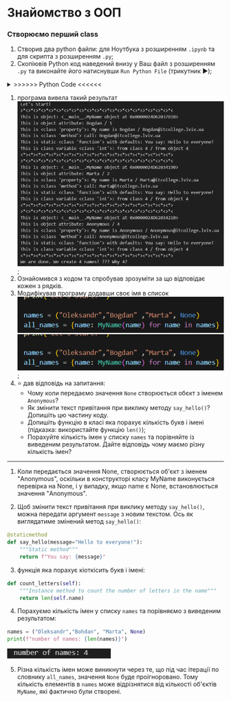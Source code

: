 # Знайомство з ООП

### Створюємо перший class
1. Створив два python файли: для Ноутбука з розширенням `.ipynb` та для скрипта з розширенням `.py`;
1. Скопіювів Python код наведений внизу у Ваш файл з розширенням `.py` та виконайте його натиснувши `Run Python File` (трикутник :arrow_forward:); 

<details><summary> >>>>>> Python Code <<<<<< </summary>

### Перша програма на ООП
```python

class MyName:
    """Опис класу / Документація
    """
    total_names = 0 #Class Variable

    def __init__(self, name=None) -> None:
        self.name = name if name is not None else self.anonymous_user().name #Class attributes / Instance variables
        MyName.total_names += 1 #modify class variable
        self.my_id = self.total_names

    @property
    def whoami(self): 
        """Class property
        return: повертаємо імя 
        """
        return f"My name is {self.name}"
    
    @property
    def my_email(self) -> str:
        """Class property
        return: повертаємо емейл
        """
        return self.create_email()
    
    def create_email(self) -> str:
        """Instance method
        """
        return f"{self.name}@itcollege.lviv.ua"

    @classmethod
    def anonymous_user(cls):
        """Classs method
        """
        return cls("Anonymous")
    
    @staticmethod
    def say_hello(message="Hello to everyone!"):
        """Static method
        """
        return f"You say: {message}"


print("Let's Start!")

names = ("Bohdan", "Marta", None)
all_names = {name: MyName(name) for name in names}

for name, me in all_names.items():
    print(f"""{">*<"*20}
This is object: {me} 
This is object attribute: {me.name} / {me.my_id}
This is {type(MyName.whoami)}: {me.whoami} / {me.my_email}
This is {type(me.create_email)} call: {me.create_email()}
This is static {type(MyName.say_hello)} with defaults: {me.say_hello()} 
This is class variable {type(MyName.total_names)}: from class {MyName.total_names} / from object {me.total_names}
{"<*>"*20}""")

print(f"We are done. We create {me.total_names} names! ??? Why {MyName.total_names}?")

```
</details>

1. програма вивела такий результат 
![](./startprog.jpg);
1. Ознайомився з кодом та спробував зрозуміти за що відповідає кожен з рядків.
1. Модифікував програму додавши своє імя в список 
![](./name.png) 
![](./name.png);
1. :star: дав відповідь на запитання: 
    - Чому коли передаємо значення `None` створюється обєкт з іменем `Anonymous`?
    - Як змінити текст привітання при виклику методу `say_hello()`? Допишіть цю частину коду.
    - Допишіть функцію в класі яка порахує кількість букв і імені (підказка: використайте функцію `len()`);
    - Порахуйте кількість імен у списку `names` та порівняйте із виведеним результатом. Дайте відповідь чому маємо різну кількість імен?
---
1. Коли передається значення None, створюється об'єкт з іменем "Anonymous", оскільки в конструкторі класу MyName виконується перевірка на None, і у випадку, якщо name є None, встановлюється значення "Anonymous".


2. Щоб змінити текст привітання при виклику методу `say_hello()`, можна передати аргумент `message` з новим текстом. Ось як виглядатиме змінений метод `say_hello()`:

```python
@staticmethod
def say_hello(message="Hello to everyone!"):
    """Static method"""
    return f"You say: {message}"
```

3. функція яка порахує кіоткісить букв і імені:

```python
def count_letters(self):
    """Instance method to count the number of letters in the name"""
    return len(self.name)
```

4. Порахуємо кількість імен у списку `names` та порівняємо з виведеним результатом:

```python
names = ("Oleksandr","Bohdan", "Marta", None)
print(f"number of names: {len(names)}")
```
![](./number-of-names.png)

5. Різна кількість імен може виникнути через те, що під час ітерації по словнику `all_names`, значення `None` буде проігноровано. Тому кількість елементів в `names` може відрізнятися від кількості об'єктів `MyName`, які фактично були створені.